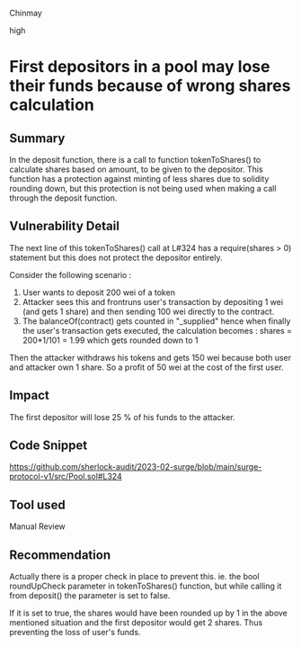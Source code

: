 Chinmay

high

# First depositors in a pool may lose their funds because of wrong shares calculation

## Summary
In the deposit function, there is a call to function tokenToShares() to calculate shares based on amount, to be given to the depositor. This function has a protection against minting of less shares due to solidity rounding down, but this protection is not being used when making a call through the deposit function. 

## Vulnerability Detail
The next line of this tokenToShares() call at L#324 has a require(shares > 0) statement but this does not protect the depositor entirely. 

Consider the following scenario :
1. User wants to deposit 200 wei of a token
2. Attacker sees this and frontruns user's transaction by depositing 1 wei (and gets 1 share) and then sending 100 wei directly to the contract.
3. The balanceOf(contract) gets counted in "_supplied" hence when finally the user's transaction gets executed, the calculation becomes :
shares = 200*1/101 = 1.99 which gets rounded down to 1

Then the attacker withdraws his tokens and gets 150 wei because both user and attacker own 1 share. So a profit of 50 wei at the cost of the first user.

## Impact

The first depositor will lose 25 % of his funds to the attacker. 

## Code Snippet

https://github.com/sherlock-audit/2023-02-surge/blob/main/surge-protocol-v1/src/Pool.sol#L324

## Tool used

Manual Review

## Recommendation
Actually there is a proper check in place to prevent this. ie. the bool roundUpCheck parameter in tokenToShares() function, but while calling it from deposit() the parameter is set to false.

If it is set to true, the shares would have been rounded up by 1 in the above mentioned situation and the first depositor would get 2 shares. Thus preventing the loss of user's funds.
